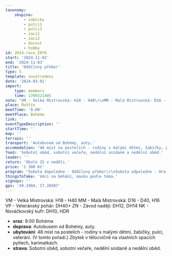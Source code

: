 ```yaml
---
taxonomy:
    skupina:
        - zabicky
        - pulci1
        - pulci2
        - zaci1
        - zaci2
        - dorost
        - hobby
id: 2024-race_2076
start: '2024-11-02'
end: '2024-11-03'
title: 'Oddílový přebor'
type: S
template: soustredeni
date: '2024-03-01'
import:
    type: members
    time: 1709321405
note: "VM - Velká Mistrovská: H18 - H40\r\nMM - Malá Mistrovská: D16 - D40, H16\r\nVP - Veteránský pohár: DH40+\r\nZN - Závod nadějí: DH12, DH14\r\nNK - Nováčkovský kufr: DH10, HDR"
place: Roštín
meetTime: '8:00'
meetPlace: Bohéma
link: ''
eventTypeDescription: ''
startTime: ''
map: ''
terrain: ''
transport: 'Autobusem od Bohémy, auty.'
accomodation: "48 míst na postelích - rodiny s malými dětmi, žabičky, pulci, veteráni. (V tomto pořadí.)\r\nZbytek v tělocvičně na vlastních spacích pytlech, karimatkách."
food: 'Sobotní oběd, sobotní večeře, nedělní snídaně a nedělní oběd.'
leader: ''
return: 'Okolo 15 v neděli.'
price: '1 300 Kč'
program: "Sobota dopoledne - Oddílový přebor\r\nSobota odpoledne - Hra, výstup na Brdo?\r\nSobota večer - vyhlášení nejlepších členů oddílu, večerní program, diskotéka\r\nNeděle dopoledne - štafety"
thingsToTake: 'Věci na běhání, masku podle téma.'
signups: ''
gps: '49.1904, 17.28507'
---
```


VM - Velká Mistrovská: H18 - H40
MM - Malá Mistrovská: D16 - D40, H16
VP - Veteránský pohár: DH40+
ZN - Závod nadějí: DH12, DH14
NK - Nováčkovský kufr: DH10, HDR
* **sraz**: 8:00 Bohéma
* **doprava**: Autobusem od Bohémy, auty.
* **ubytování**: 48 míst na postelích - rodiny s malými dětmi, žabičky, pulci, veteráni. (V tomto pořadí.)
Zbytek v tělocvičně na vlastních spacích pytlech, karimatkách.
* **strava**: Sobotní oběd, sobotní večeře, nedělní snídaně a nedělní oběd.
